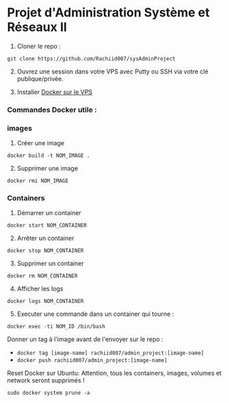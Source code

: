 # Projet d'Administration Système et Réseaux II

1. Cloner le repo :
```
git clone https://github.com/Rachiid007/sysAdminProject
```
2. Ouvrez une session dans votre VPS avec Putty ou SSH via votre clé publique/privée.

3. Installer [Docker sur le VPS](https://docs.docker.com/engine/install/ubuntu/#install-using-the-repository)

### Commandes Docker utile :

### images

1. Créer une image 
```shell
docker build -t NOM_IMAGE .
```

2. Supprimer une image 
```shell
docker rmi NOM_IMAGE
```

### Containers

1. Démarrer un container
```shell
docker start NOM_CONTAINER
```

2. Arrêter un container
```shell
docker stop NOM_CONTAINER
```

3. Supprimer un container
```shell
docker rm NOM_CONTAINER
```

4. Afficher les logs
```shell
docker logs NOM_CONTAINER
```

5. Executer une commande dans un container qui tourne :

```shell
docker exec -ti NOM_ID /bin/bash
```

Donner un tag à l'image avant de l'envoyer sur le repo :

-   `docker tag [image-name] rachiid007/admin_project:[image-name]`
-   `docker push rachiid007/admin_project:[image-name]`

Reset Docker sur Ubuntu: Attention, tous les containers, images, volumes et network seront supprimés !

```shell
sudo docker system prune -a
```
